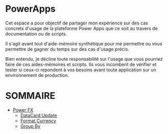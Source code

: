 # PowerApps

Cet espace a pour objectif de partager mon expérience sur des cas concrets d'usage de la plateforme Power Apps que ce soit au travers de documentation ou de scripts.

Il s'agit avant tout d'aide-mémoire synthétique pour me permettre ou vous permettre de gagner du temps sur des cas d'usage précis.

Bien entendu, je décline toute responsabilité sur l'usage que vous pourriez faire de ces aides-mémoires et scripts. Ils vous incombent de vérifier et tester si ceux-ci repondent à vos besoins avant toute application sur un environnement de production.


# SOMMAIRE

- [Power FX](Power%20FX)
  - [DataCard Update](Power%20FX/DataCardUpdate.md)
  - [Format Currency](Power%20FX/Format%20Currency.md)
  - [Group By](Power%20FX/GroupBy.md)
